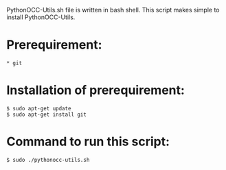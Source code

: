PythonOCC-Utils.sh file is written in bash shell. This script makes simple to install PythonOCC-Utils.

# Prerequirement:
    * git 
   
# Installation of prerequirement:
    $ sudo apt-get update
    $ sudo apt-get install git

# Command to run this script:
    $ sudo ./pythonocc-utils.sh
